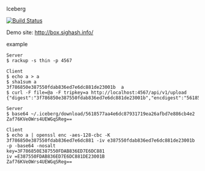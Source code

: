 Iceberg

[![Build Status](https://travis-ci.org/ohac/iceberg.svg?branch=master)](https://travis-ci.org/ohac/iceberg)

Demo site: http://box.sighash.info/

example

    Server
    $ rackup -s thin -p 4567

    Client
    $ echo a > a
    $ sha1sum a
    3f786850e387550fdab836ed7e6dc881de23001b  a
    $ curl -F file=@a -F tripkey=a http://localhost:4567/api/v1/upload
    {"digest":"3f786850e387550fdab836ed7e6dc881de23001b","encdigest":"5618577aa4e6dc87931719ea26afbd7e886cb4e2","tripcode":"hvfkN.qlp.zh"}

    Server
    $ base64 ~/.iceberg/download/5618577aa4e6dc87931719ea26afbd7e886cb4e2 
    Zaf76KVeOWrs4UEWGqSReg==

    Client
    $ echo a | openssl enc -aes-128-cbc -K 3f786850e387550fdab836ed7e6dc881 -iv e387550fdab836ed7e6dc881de23001b -p -base64 -nosalt
    key=3F786850E387550FDAB836ED7E6DC881
    iv =E387550FDAB836ED7E6DC881DE23001B
    Zaf76KVeOWrs4UEWGqSReg==
